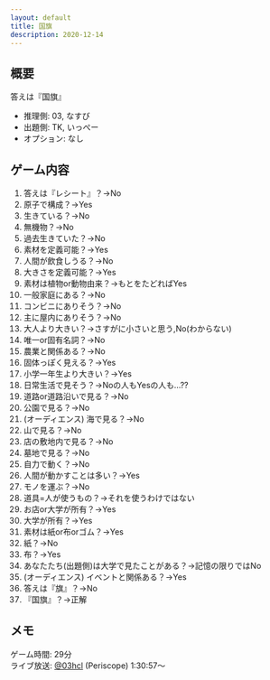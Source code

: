 ```yaml
---
layout: default
title: 国旗
description: 2020-12-14
---
```


## 概要

答えは『国旗』

- 推理側: 03, なすび
- 出題側: TK, いっぺー
- オプション: なし

## ゲーム内容

1. 答えは『レシート』？→No
2. 原子で構成？→Yes
3. 生きている？→No
4. 無機物？→No
5. 過去生きていた？→No
6. 素材を定義可能？→Yes
7. 人間が飲食しうる？→No
8. 大きさを定義可能？→Yes
9. 素材は植物or動物由来？→もとをたどればYes
10. 一般家庭にある？→No
11. コンビニにありそう？→No
12. 主に屋内にありそう？→No
13. 大人より大きい？→さすがに小さいと思う,No(わからない)
14. 唯一or固有名詞？→No
15. 農業と関係ある？→No
16. 固体っぽく見える？→Yes
17. 小学一年生より大きい？→Yes
18. 日常生活で見そう？→Noの人もYesの人も…??
19. 道路or道路沿いで見る？→No
20. 公園で見る？→No
21. (オーディエンス) 海で見る？→No
22. 山で見る？→No
23. 店の敷地内で見る？→No
24. 墓地で見る？→No
25. 自力で動く？→No
26. 人間が動かすことは多い？→Yes
27. モノを運ぶ？→No
28. 道具=人が使うもの？→それを使うわけではない
29. お店or大学が所有？→Yes
30. 大学が所有？→Yes
31. 素材は紙or布orゴム？→Yes
32. 紙？→No
33. 布？→Yes
34. あなたたち(出題側)は大学で見たことがある？→記憶の限りではNo
35. (オーディエンス) イベントと関係ある？→Yes
36. 答えは『旗』？→No
37. 『国旗』？→正解

## メモ

ゲーム時間: 29分  
ライブ放送: [@03hcl](https://www.periscope.tv/03hcl/1nAKELjMmVkxL?t=1h30m57s) (Periscope) 1:30:57～
